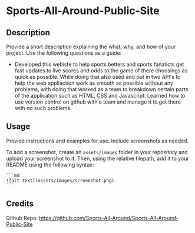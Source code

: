 # Sports-All-Around-Public-Site

## Description

Provide a short description explaining the what, why, and how of your project. Use the following questions as a guide:


- Developed this webiste to help sports betters and sports fanaticts get fast updates to live scores and odds to the game of there choosings as quick as possible.
While doing that also used and put in two API's to help the web appliaction work as smooth as possible without any problems, with doing that worked as a team to breakdown certain parts of the 
application such as HTML, CSS and Javascript. Learned how to use version control on github with a team and manage it to get there with no such problems.






## Usage

Provide instructions and examples for use. Include screenshots as needed.

To add a screenshot, create an `assets/images` folder in your repository and upload your screenshot to it. Then, using the relative filepath, add it to your README using the following syntax:

    ```md
    ![alt text](assets/images/screenshot.png)
    ```

## Credits

Github Repo: https://github.com/Sports-All-Around/Sports-All-Around-Public-Site








